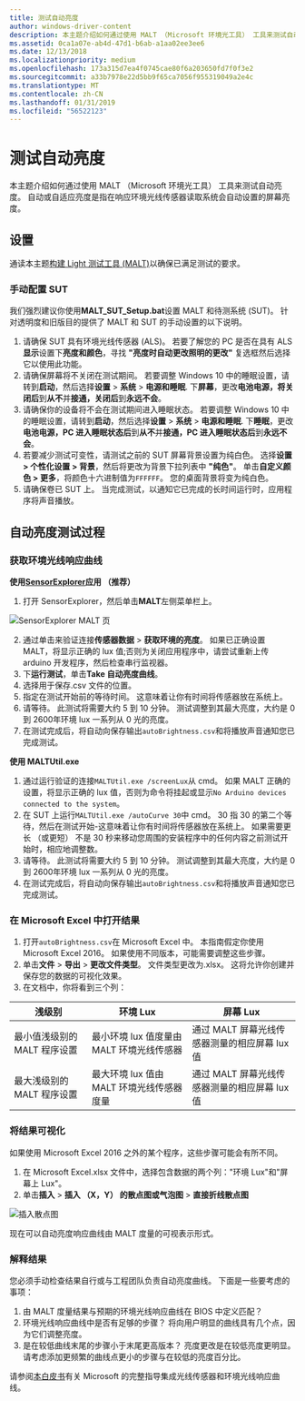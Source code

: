 ```yaml
---
title: 测试自动亮度
author: windows-driver-content
description: 本主题介绍如何通过使用 MALT （Microsoft 环境光工具） 工具来测试自动亮度。
ms.assetid: 0ca1a07e-ab4d-47d1-b6ab-a1aa02ee3ee6
ms.date: 12/13/2018
ms.localizationpriority: medium
ms.openlocfilehash: 173a315d7ea4f0745cae80f6a203650fd7f0f3e2
ms.sourcegitcommit: a33b7978e22d5bb9f65ca7056f955319049a2e4c
ms.translationtype: MT
ms.contentlocale: zh-CN
ms.lasthandoff: 01/31/2019
ms.locfileid: "56522123"
---
```

# <a name="testing-auto-brightness"></a>测试自动亮度

本主题介绍如何通过使用 MALT （Microsoft 环境光工具） 工具来测试自动亮度。 自动或自适应亮度是指在响应环境光线传感器读取系统会自动设置的屏幕亮度。 

## <a name="set-up"></a>设置

通读本主题[构建 Light 测试工具 (MALT)](testing-MALT-building-a-light-testing-tool.md)以确保已满足测试的要求。

### <a name="configuring-the-sut-manually"></a>手动配置 SUT

我们强烈建议你使用**MALT_SUT_Setup.bat**设置 MALT 和待测系统 (SUT)。 针对透明度和旧版目的提供了 MALT 和 SUT 的手动设置的以下说明。

1. 请确保 SUT 具有环境光线传感器 (ALS)。 若要了解您的 PC 是否在具有 ALS**显示**设置下**亮度和颜色**，寻找 **"亮度时自动更改照明的更改"** 复选框然后选择它以使用此功能。
2. 请确保屏幕将不关闭在测试期间。 若要调整 Windows 10 中的睡眠设置，请转到**启动**，然后选择**设置**  > **系统** > **电源和睡眠**. 下**屏幕**，更改**电池电源，将关闭后**到**从不**并**接通，关闭后**到**永远不会**。
3. 请确保你的设备将不会在测试期间进入睡眠状态。 若要调整 Windows 10 中的睡眠设置，请转到**启动**，然后选择**设置**  > **系统** > **电源和睡眠**. 下**睡眠**，更改**电池电源，PC 进入睡眠状态后**到**从不**并**接通，PC 进入睡眠状态后**到**永远不会**。
4. 若要减少测试可变性，请测试之前的 SUT 屏幕背景设置为纯白色。 选择**设置 > 个性化设置 > 背景**，然后将更改为背景下拉列表中 **"纯色"**。 单击**自定义颜色 > 更多**，将颜色十六进制值为`FFFFFF`。 您的桌面背景将变为纯白色。
5. 请确保卷已 SUT 上。 当完成测试，以通知它已完成的长时间运行时，应用程序将声音播放。

## <a name="automatic-brightness-test-procedures"></a>自动亮度测试过程

### <a name="get-ambient-light-response-curve"></a>获取环境光线响应曲线

**使用[SensorExplorer](https://aka.ms/sensorexplorer)应用 （推荐）**

1. 打开 SensorExplorer，然后单击**MALT**左侧菜单栏上。

![SensorExplorer MALT 页](images/SensorExplorerMALT.png)

2. 通过单击来验证连接**传感器数据** > **获取环境的亮度**。 如果已正确设置 MALT，将显示正确的 lux 值;否则为关闭应用程序中，请尝试重新上传 arduino 开发程序，然后检查串行监视器。
3. 下**运行测试**，单击**Take 自动亮度曲线**。 
4. 选择用于保存.csv 文件的位置。
5. 指定在测试开始前的等待时间。 这意味着让你有时间将传感器放在系统上。
6. 请等待。 此测试将需要大约 5 到 10 分钟。 测试调整到其最大亮度，大约是 0 到 2600年环境 lux 一系列从 0 光的亮度。
7. 在测试完成后，将自动向保存输出`autoBrightness.csv`和将播放声音通知您已完成测试。

**使用 MALTUtil.exe**

1. 通过运行验证的连接`MALTUtil.exe /screenLux`从 cmd。 如果 MALT 正确的设置，将显示正确的 lux 值，否则为命令将挂起或显示`No Arduino devices connected to the system`。
2. 在 SUT 上运行`MALTUtil.exe /autoCurve 30`中 cmd。 30 指 30 的第二个等待，然后在测试开始-这意味着让你有时间将传感器放在系统上。 如果需要更长 （或更短） 不是 30 秒来移动您周围的安装程序中的任何内容之前测试开始时，相应地调整数。
3. 请等待。 此测试将需要大约 5 到 10 分钟。 测试调整到其最大亮度，大约是 0 到 2600年环境 lux 一系列从 0 光的亮度。
4. 在测试完成后，将自动向保存输出`autoBrightness.csv`和将播放声音通知您已完成测试。

### <a name="open-the-results-in-microsoft-excel"></a>在 Microsoft Excel 中打开结果

1. 打开`autoBrightness.csv`在 Microsoft Excel 中。 本指南假定你使用 Microsoft Excel 2016。 如果使用不同版本，可能需要调整这些步骤。
2. 单击**文件** > **导出** > **更改文件类型**。 文件类型更改为.xlsx。 这将允许你创建并保存您的数据的可视化效果。
3. 在文档中，你将看到三个列： 

| 浅级别 | 环境 Lux  | 屏幕 Lux |
|-----|----|----|
| 最小值浅级别的 MALT 程序设置 | 最小环境 lux 值度量由 MALT 环境光线传感器 | 通过 MALT 屏幕光线传感器测量的相应屏幕 lux 值 |
| 最大浅级别的 MALT 程序设置 | 最大环境 lux 值由 MALT 环境光线传感器度量 | 通过 MALT 屏幕光线传感器测量的相应屏幕 lux 值 |

### <a name="visualize-the-results"></a>将结果可视化

如果使用 Microsoft Excel 2016 之外的某个程序，这些步骤可能会有所不同。

1. 在 Microsoft Excel.xlsx 文件中，选择包含数据的两个列："环境 Lux"和"屏幕上 Lux"。
2. 单击**插入** > **插入 （X，Y） 的散点图或气泡图** > **直接折线散点图** 

![插入散点图](images/insertScatter1.png)

现在可以自动亮度响应曲线由 MALT 度量的可视表示形式。

### <a name="interpret-the-results"></a>解释结果

您必须手动检查结果自行或与工程团队负责自动亮度曲线。 下面是一些要考虑的事项： 

1. 由 MALT 度量结果与预期的环境光线响应曲线在 BIOS 中定义匹配？ 
2. 环境光线响应曲线中是否有足够的步骤？ 将向用户明显的曲线具有几个点，因为它们调整亮度。
3. 是在较低曲线末尾的步骤小于末尾更高版本？ 亮度更改是在较低亮度更明显。 请考虑添加更频繁的曲线点更小的步骤与在较低的亮度百分比。

请参阅[本白皮书](https://docs.microsoft.com/windows-hardware/design/whitepapers/integrating-ambient-light-sensors-with-computers-running-windows-10-creators-update)有关 Microsoft 的完整指导集成光线传感器和环境光线响应曲线。